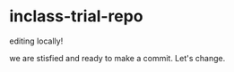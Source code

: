 # inclass-trial-repo
















editing locally!

we are stisfied and ready to make a commit.  Let's change.